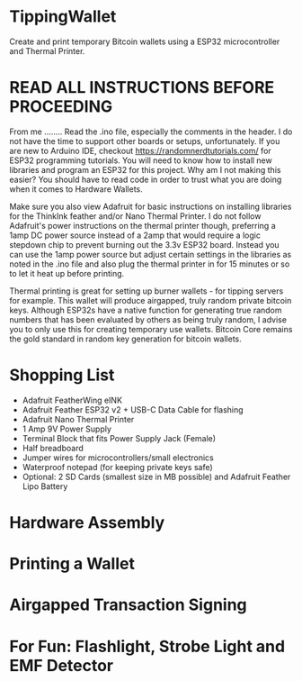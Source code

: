 # TippingWallet
Create and print temporary Bitcoin wallets using a ESP32 microcontroller and Thermal Printer. 

# READ ALL INSTRUCTIONS BEFORE PROCEEDING
From me ........ Read the .ino file, especially the comments in the header. I do not have the time to support other boards or setups, unfortunately. If you are new to Arduino IDE, checkout https://randomnerdtutorials.com/ for ESP32 programming tutorials. You will need to know how to install new libraries and program an ESP32 for this project. Why am I not making this easier? You should have to read code in order to trust what you are doing when it comes to Hardware Wallets.

Make sure you also view Adafruit for basic instructions on installing libraries for the ThinkInk feather and/or Nano Thermal Printer. I do not follow Adafruit's power instructions on the thermal printer though, preferring a 1amp DC power source instead of a 2amp that would require a logic stepdown chip to prevent burning out the 3.3v ESP32 board. Instead you can use the 1amp power source but adjust certain settings in the libraries as noted in the .ino file and also plug the thermal printer in for 15 minutes or so to let it heat up before printing.

Thermal printing is great for setting up burner wallets - for tipping servers for example. This wallet will produce airgapped, truly random private bitcoin keys. Although ESP32s have a native function for generating true random numbers that has been evaluated by others as being truly random, I advise you to only use this for creating temporary use wallets. Bitcoin Core remains the gold standard in random key generation for bitcoin wallets.

# Shopping List
* Adafruit FeatherWing eINK
* Adafruit Feather ESP32 v2 + USB-C Data Cable for flashing
* Adafruit Nano Thermal Printer
* 1 Amp 9V Power Supply
* Terminal Block that fits Power Supply Jack (Female)
* Half breadboard
* Jumper wires for microcontrollers/small electronics
* Waterproof notepad (for keeping private keys safe)
* Optional: 2 SD Cards (smallest size in MB possible) and Adafruit Feather Lipo Battery

# Hardware Assembly
# Printing a Wallet
# Airgapped Transaction Signing
# For Fun: Flashlight, Strobe Light and EMF Detector
